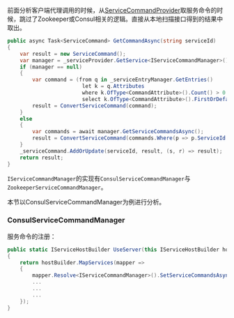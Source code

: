 前面分析客户端代理调用的时候，从[ServiceCommandProvider](/surging/客户端代理调用?id=servicecommandprovider)取服务命令的时候，跳过了Zookeeper或Consul相关的逻辑。直接从本地扫描接口得到的结果中取出。
```csharp
public async Task<ServiceCommand> GetCommandAsync(string serviceId)
{
    var result = new ServiceCommand();
    var manager = _serviceProvider.GetService<IServiceCommandManager>();
    if (manager == null)
    {
        var command = (from q in _serviceEntryManager.GetEntries()
                        let k = q.Attributes
                        where k.OfType<CommandAttribute>().Count() > 0 && q.Descriptor.Id == serviceId
                        select k.OfType<CommandAttribute>().FirstOrDefault()).FirstOrDefault();
        result = ConvertServiceCommand(command);
    }
    else
    {
        var commands = await manager.GetServiceCommandsAsync();
        result = ConvertServiceCommand(commands.Where(p => p.ServiceId == serviceId).FirstOrDefault());
    }
    _serviceCommand.AddOrUpdate(serviceId, result, (s, r) => result);
    return result;
}
```
`IServiceCommandManager`的实现有`ConsulServiceCommandManager`与`ZookeeperServiceCommandManager`。

本节以ConsulServiceCommandManager为例进行分析。

### ConsulServiceCommandManager

服务命令的注册：
```csharp
public static IServiceHostBuilder UseServer(this IServiceHostBuilder hostBuilder, string ip, int port, string token="True")
{
    return hostBuilder.MapServices(mapper =>
    {
        mapper.Resolve<IServiceCommandManager>().SetServiceCommandsAsync();
        ...
        ...
        ...
    });
}
```
